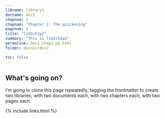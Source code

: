 ```yaml
---
libname: library1
docname: doc2
chapnum: 2
chapnam: "Chapter 2: The quickening"
pagenum: 2
title: "l1d2ch2p2"
summary: "This is l1d2ch2p2"
permalink: doc2_chap2_p2.html
folder: docos\/doc2

toc: false
---
```


## What's going on?

I'm going to clone this page repeatedly; tagging the frontmatter to create two libraries, with two documents each, with two chapters each, with two pages each.

{% include links.html %}
